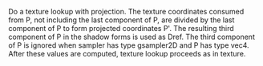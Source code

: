 Do a texture lookup with projection. The texture coordinates consumed from P, not including the last component of P, are divided by the last component of P to form projected coordinates P'. The resulting third component of P in the shadow forms is used as Dref. The third component of P is ignored when sampler has type gsampler2D and P has type vec4. After these values are computed, texture lookup proceeds as in texture.